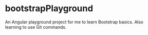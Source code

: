 # bootstrapPlayground

An Angular playground project for me to learn Bootstrap basics.
Also learning to use Git commands.
